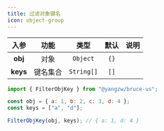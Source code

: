 ```yaml
---
title: 过滤对象键名
icon: object-group
---
```


入参|功能|类型|默认|说明
:-:|:-:|:-:|:-:|-
**obj**|对象|`Object`|`{}`
**keys**|键名集合|`String[]`|`[]`

```js
import { FilterObjKey } from "@yangzw/bruce-us";

const obj = { a: 1, b: 2, c: 3, d: 4 };
const keys = ["a", "d"];

FilterObjKey(obj, keys); // { a: 1, d: 4 }
```